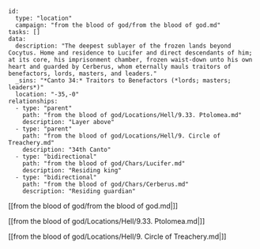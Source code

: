 
```RpgManager4
id: 
  type: "location"
  campaign: "from the blood of god/from the blood of god.md"
tasks: []
data: 
  description: "The deepest sublayer of the frozen lands beyond Cocytus. Home and residence to Lucifer and direct descendants of him; at its core, his imprisonment chamber, frozen waist-down unto his own heart and guarded by Cerberus, whom eternally mauls traitors of benefactors, lords, masters, and leaders."
  _sins: "*Canto 34:* Traitors to Benefactors (*lords; masters; leaders*)"
  location: "-35,-0"
relationships: 
  - type: "parent"
    path: "from the blood of god/Locations/Hell/9.33. Ptolomea.md"
    description: "Layer above"
  - type: "parent"
    path: "from the blood of god/Locations/Hell/9. Circle of Treachery.md"
    description: "34th Canto"
  - type: "bidirectional"
    path: "from the blood of god/Chars/Lucifer.md"
    description: "Residing king"
  - type: "bidirectional"
    path: "from the blood of god/Chars/Cerberus.md"
    description: "Residing guardian"
```

[[from the blood of god/from the blood of god.md|]]


[[from the blood of god/Locations/Hell/9.33. Ptolomea.md|]]

[[from the blood of god/Locations/Hell/9. Circle of Treachery.md|]]